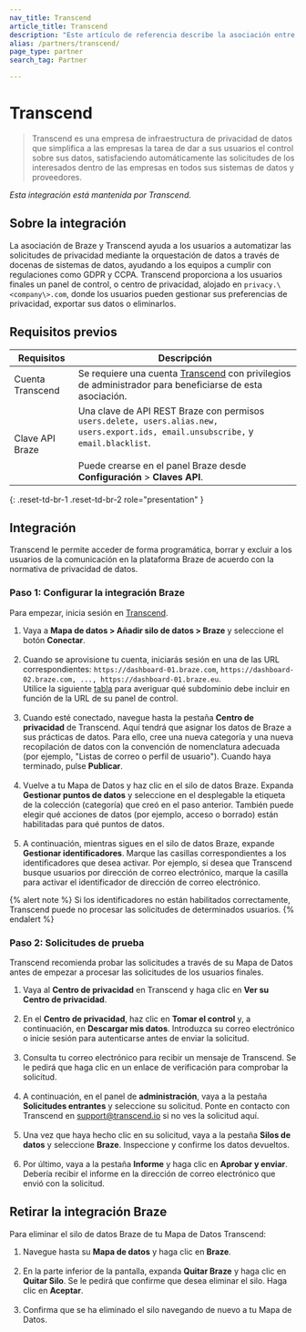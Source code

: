 ```yaml
---
nav_title: Transcend
article_title: Transcend
description: "Este artículo de referencia describe la asociación entre Braze y Transcend, una plataforma de infraestructura de privacidad de datos, que ayuda a los usuarios de Braze a automatizar el cumplimiento de las solicitudes de los interesados."
alias: /partners/transcend/
page_type: partner
search_tag: Partner

---
```


# Transcend

> Transcend es una empresa de infraestructura de privacidad de datos que simplifica a las empresas la tarea de dar a sus usuarios el control sobre sus datos, satisfaciendo automáticamente las solicitudes de los interesados dentro de las empresas en todos sus sistemas de datos y proveedores. 

_Esta integración está mantenida por Transcend._

## Sobre la integración

La asociación de Braze y Transcend ayuda a los usuarios a automatizar las solicitudes de privacidad mediante la orquestación de datos a través de docenas de sistemas de datos, ayudando a los equipos a cumplir con regulaciones como GDPR y CCPA. Transcend proporciona a los usuarios finales un panel de control, o centro de privacidad, alojado en `privacy.\<company\>.com`, donde los usuarios pueden gestionar sus preferencias de privacidad, exportar sus datos o eliminarlos. 

## Requisitos previos

| Requisitos | Descripción |
|---|---|
| Cuenta Transcend | Se requiere una cuenta [Transcend](https://app.transcend.io/) con privilegios de administrador para beneficiarse de esta asociación. |
| Clave API Braze | Una clave de API REST Braze con permisos `users.delete, users.alias.new, users.export.ids, email.unsubscribe,` y `email.blacklist`.<br><br>Puede crearse en el panel Braze desde **Configuración** > **Claves API**. |
{: .reset-td-br-1 .reset-td-br-2 role="presentation" }

## Integración

Transcend le permite acceder de forma programática, borrar y excluir a los usuarios de la comunicación en la plataforma Braze de acuerdo con la normativa de privacidad de datos.

### Paso 1: Configurar la integración Braze
Para empezar, inicia sesión en [Transcend](https://app.transcend.io/login).
1. Vaya a **Mapa de datos > Añadir silo de datos > Braze** y seleccione el botón **Conectar**.<br><br>
2. Cuando se aprovisione tu cuenta, iniciarás sesión en una de las URL correspondientes: `https://dashboard-01.braze.com`, `https://dashboard-02.braze.com, ..., https://dashboard-01.braze.eu`.<br> Utilice la siguiente [tabla]({{site.baseurl}}/api/basics/#endpoints) para averiguar qué subdominio debe incluir en función de la URL de su panel de control.<br><br>
3. Cuando esté conectado, navegue hasta la pestaña **Centro de privacidad** de Transcend. Aquí tendrá que asignar los datos de Braze a sus prácticas de datos. Para ello, cree una nueva categoría y una nueva recopilación de datos con la convención de nomenclatura adecuada (por ejemplo, "Listas de correo o perfil de usuario"). Cuando haya terminado, pulse **Publicar**.<br><br>
4. Vuelve a tu Mapa de Datos y haz clic en el silo de datos Braze. Expanda **Gestionar puntos de datos** y seleccione en el desplegable la etiqueta de la colección (categoría) que creó en el paso anterior. También puede elegir qué acciones de datos (por ejemplo, acceso o borrado) están habilitadas para qué puntos de datos. <br><br>
5. A continuación, mientras sigues en el silo de datos Braze, expande **Gestionar identificadores**. Marque las casillas correspondientes a los identificadores que desea activar. Por ejemplo, si desea que Transcend busque usuarios por dirección de correo electrónico, marque la casilla para activar el identificador de dirección de correo electrónico.

{% alert note %}
Si los identificadores no están habilitados correctamente, Transcend puede no procesar las solicitudes de determinados usuarios.
{% endalert %}

### Paso 2: Solicitudes de prueba
Transcend recomienda probar las solicitudes a través de su Mapa de Datos antes de empezar a procesar las solicitudes de los usuarios finales.
1. Vaya al **Centro de privacidad** en Transcend y haga clic en **Ver su Centro de privacidad**.<br><br>
2. En el **Centro de privacidad**, haz clic en **Tomar el control** y, a continuación, en **Descargar mis datos**. Introduzca su correo electrónico o inicie sesión para autenticarse antes de enviar la solicitud.<br><br>
3. Consulta tu correo electrónico para recibir un mensaje de Transcend. Se le pedirá que haga clic en un enlace de verificación para comprobar la solicitud.<br><br>
4. A continuación, en el panel de **administración**, vaya a la pestaña **Solicitudes entrantes** y seleccione su solicitud. Ponte en contacto con Transcend en [support@transcend.io](mailto:support@transcend.io) si no ves la solicitud aquí.<br><br>
5. Una vez que haya hecho clic en su solicitud, vaya a la pestaña **Silos de datos** y seleccione **Braze**. Inspeccione y confirme los datos devueltos.<br><br>
6. Por último, vaya a la pestaña **Informe** y haga clic en **Aprobar y enviar**. Debería recibir el informe en la dirección de correo electrónico que envió con la solicitud.

## Retirar la integración Braze
Para eliminar el silo de datos Braze de tu Mapa de Datos Transcend:
1. Navegue hasta su **Mapa de datos** y haga clic en **Braze**. <br><br>
2. En la parte inferior de la pantalla, expanda **Quitar Braze** y haga clic en **Quitar Silo**. Se le pedirá que confirme que desea eliminar el silo. Haga clic en **Aceptar**. <br><br>
3. Confirma que se ha eliminado el silo navegando de nuevo a tu Mapa de Datos.


